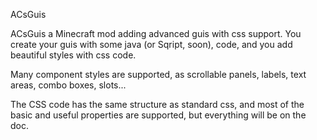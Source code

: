 ACsGuis

ACsGuis a Minecraft mod adding advanced guis with css support.
You create your guis with some java (or Sqript, soon), code, and you add beautiful styles with css code.

Many component styles are supported, as scrollable panels, labels, text areas, combo boxes, slots...

The CSS code has the same structure as standard css, and most of the basic and useful properties are supported, but everything will be on the doc.